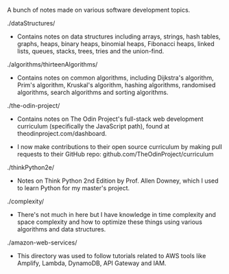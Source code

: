 A bunch of notes made on various software development topics.

./dataStructures/

- Contains notes on data structures including arrays, strings, hash tables, graphs, heaps, binary heaps, binomial heaps, Fibonacci heaps, linked lists, queues, stacks, trees, tries and the union-find.

./algorithms/thirteenAlgorithms/

- Contains notes on common algorithms, including Dijkstra's algorithm, Prim's algorithm, Kruskal's algorithm, hashing algorithms, randomised algorithms, search algorithms and sorting algorithms.

./the-odin-project/

- Contains notes on The Odin Project's full-stack web development curriculum (specifically the JavaScript path), found at theodinproject.com/dashboard.

- I now make contributions to their open source curriculum by making pull requests to their GitHub repo: github.com/TheOdinProject/curriculum

./thinkPython2e/

- Notes on Think Python 2nd Edition by Prof. Allen Downey, which I used to learn Python for my master's project.

./complexity/

- There's not much in here but I have knowledge in time complexity and space complexity and how to optimize these things using various algorithms and data structures.

./amazon-web-services/

- This directory was used to follow tutorials related to AWS tools like Amplify, Lambda, DynamoDB, API Gateway and IAM.


